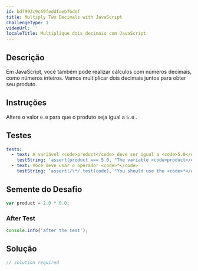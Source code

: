 ```yaml
---
id: bd7993c9c69feddfaeb7bdef
title: Multiply Two Decimals with JavaScript
challengeType: 1
videoUrl: ''
localeTitle: Multiplique dois decimais com JavaScript
---
```


## Descrição
<section id="description"> Em JavaScript, você também pode realizar cálculos com números decimais, como números inteiros. Vamos multiplicar dois decimais juntos para obter seu produto. </section>

## Instruções
<section id="instructions"> Altere o valor <code>0.0</code> para que o produto seja igual a <code>5.0</code> . </section>

## Testes
<section id='tests'>

```yml
tests:
  - text: A variável <code>product</code> deve ser igual a <code>5.0</code> .
    testString: 'assert(product === 5.0, "The variable <code>product</code> should equal <code>5.0</code>.");'
  - text: Você deve usar o operador <code>*</code>
    testString: 'assert(/\*/.test(code), "You should use the <code>*</code> operator");'

```

</section>

## Semente do Desafio
<section id='challengeSeed'>

<div id='js-seed'>

```js
var product = 2.0 * 0.0;

```

</div>


### After Test
<div id='js-teardown'>

```js
console.info('after the test');
```

</div>

</section>

## Solução
<section id='solution'>

```js
// solution required
```
</section>
